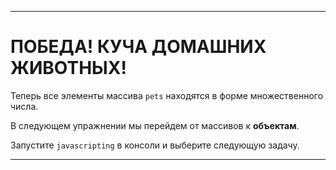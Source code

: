 ---

# ПОБЕДА! КУЧА ДОМАШНИХ ЖИВОТНЫХ!

Теперь все элементы массива `pets` находятся в форме множественного числа.

В следующем упражнении мы перейдем от массивов к **объектам**.

Запустите `javascripting` в консоли и выберите следующую задачу.

---